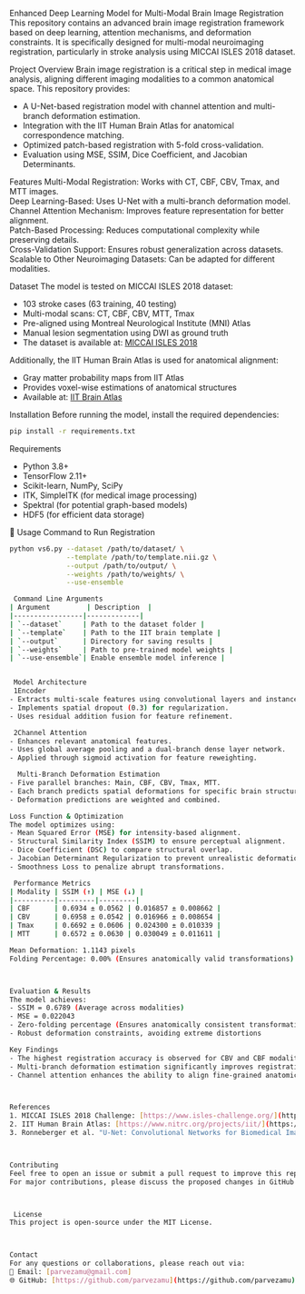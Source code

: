 
Enhanced Deep Learning Model for Multi-Modal Brain Image Registration
This repository contains an advanced brain image registration framework based on deep learning, attention mechanisms, and deformation constraints. It is specifically designed for multi-modal neuroimaging registration, particularly in stroke analysis using MICCAI ISLES 2018 dataset.



Project Overview
Brain image registration is a critical step in medical image analysis, aligning different imaging modalities to a common anatomical space. This repository provides:
- A U-Net-based registration model with channel attention and multi-branch deformation estimation.
- Integration with the IIT Human Brain Atlas for anatomical correspondence matching.
- Optimized patch-based registration with 5-fold cross-validation.
- Evaluation using MSE, SSIM, Dice Coefficient, and Jacobian Determinants.



Features
Multi-Modal Registration: Works with CT, CBF, CBV, Tmax, and MTT images.  
Deep Learning-Based: Uses U-Net with a multi-branch deformation model.  
Channel Attention Mechanism: Improves feature representation for better alignment.  
Patch-Based Processing: Reduces computational complexity while preserving details.  
Cross-Validation Support: Ensures robust generalization across datasets.  
Scalable to Other Neuroimaging Datasets: Can be adapted for different modalities.  



Dataset
The model is tested on MICCAI ISLES 2018 dataset:
- 103 stroke cases (63 training, 40 testing)
- Multi-modal scans: CT, CBF, CBV, MTT, Tmax
- Pre-aligned using Montreal Neurological Institute (MNI) Atlas
- Manual lesion segmentation using DWI as ground truth
- The dataset is available at: [MICCAI ISLES 2018](https://www.isles-challenge.org/)

Additionally, the IIT Human Brain Atlas is used for anatomical alignment:
- Gray matter probability maps from IIT Atlas
- Provides voxel-wise estimations of anatomical structures
- Available at: [IIT Brain Atlas](https://www.nitrc.org/projects/iit/)



Installation
Before running the model, install the required dependencies:
```bash
pip install -r requirements.txt
```
 Requirements
- Python 3.8+
- TensorFlow 2.11+
- Scikit-learn, NumPy, SciPy
- ITK, SimpleITK (for medical image processing)
- Spektral (for potential graph-based models)
- HDF5 (for efficient data storage)



 🔧 Usage
 Command to Run Registration
```bash
python vs6.py --dataset /path/to/dataset/ \
              --template /path/to/template.nii.gz \
              --output /path/to/output/ \
              --weights /path/to/weights/ \
              --use-ensemble

 Command Line Arguments
| Argument         | Description  |
|-----------------|-------------|
| `--dataset`     | Path to the dataset folder |
| `--template`    | Path to the IIT brain template |
| `--output`      | Directory for saving results |
| `--weights`     | Path to pre-trained model weights |
| `--use-ensemble`| Enable ensemble model inference |


 Model Architecture
 1️Encoder
- Extracts multi-scale features using convolutional layers and instance normalization.
- Implements spatial dropout (0.3) for regularization.
- Uses residual addition fusion for feature refinement.

 2️Channel Attention
- Enhances relevant anatomical features.
- Uses global average pooling and a dual-branch dense layer network.
- Applied through sigmoid activation for feature reweighting.

  Multi-Branch Deformation Estimation
- Five parallel branches: Main, CBF, CBV, Tmax, MTT.
- Each branch predicts spatial deformations for specific brain structures.
- Deformation predictions are weighted and combined.

Loss Function & Optimization
The model optimizes using:
- Mean Squared Error (MSE) for intensity-based alignment.
- Structural Similarity Index (SSIM) to ensure perceptual alignment.
- Dice Coefficient (DSC) to compare structural overlap.
- Jacobian Determinant Regularization to prevent unrealistic deformations.
- Smoothness Loss to penalize abrupt transformations.

 Performance Metrics
| Modality | SSIM (↑) | MSE (↓) |
|----------|---------|---------|
| CBF      | 0.6934 ± 0.0562 | 0.016857 ± 0.008662 |
| CBV      | 0.6958 ± 0.0542 | 0.016966 ± 0.008654 |
| Tmax     | 0.6692 ± 0.0606 | 0.024300 ± 0.010339 |
| MTT      | 0.6572 ± 0.0630 | 0.030049 ± 0.011611 |

Mean Deformation: 1.1143 pixels  
Folding Percentage: 0.00% (Ensures anatomically valid transformations)  



Evaluation & Results
The model achieves:
- SSIM = 0.6789 (Average across modalities)
- MSE = 0.022043
- Zero-folding percentage (Ensures anatomically consistent transformations)
- Robust deformation constraints, avoiding extreme distortions

Key Findings
- The highest registration accuracy is observed for CBV and CBF modalities.
- Multi-branch deformation estimation significantly improves registration.
- Channel attention enhances the ability to align fine-grained anatomical structures.



References
1. MICCAI ISLES 2018 Challenge: [https://www.isles-challenge.org/](https://www.isles-challenge.org/)
2. IIT Human Brain Atlas: [https://www.nitrc.org/projects/iit/](https://www.nitrc.org/projects/iit/)
3. Ronneberger et al. "U-Net: Convolutional Networks for Biomedical Image Segmentation." MICCAI 2015.



Contributing
Feel free to open an issue or submit a pull request to improve this repository.  
For major contributions, please discuss the proposed changes in GitHub Discussions.



 License
This project is open-source under the MIT License.



Contact
For any questions or collaborations, please reach out via:
📧 Email: [parvezamu@gmail.com]  
🌐 GitHub: [https://github.com/parvezamu](https://github.com/parvezamu)  

